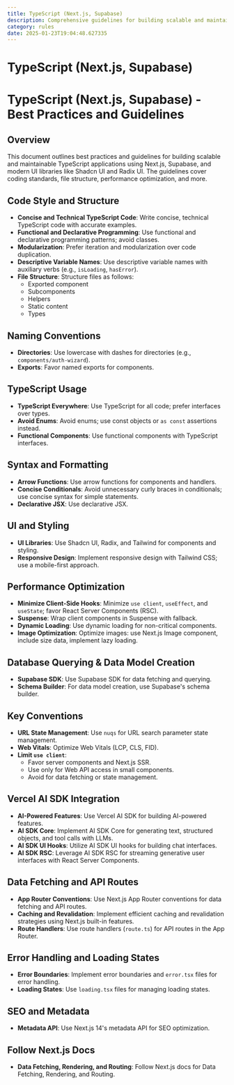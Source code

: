 ```yaml
---
title: TypeScript (Next.js, Supabase)
description: Comprehensive guidelines for building scalable and maintainable TypeScript applications using Next.js, Supabase, and modern UI libraries like Shadcn UI and Radix UI.
category: rules
date: 2025-01-23T19:04:48.627335
---
```



# TypeScript (Next.js, Supabase)

# TypeScript (Next.js, Supabase) - Best Practices and Guidelines

## Overview
This document outlines best practices and guidelines for building scalable and maintainable TypeScript applications using Next.js, Supabase, and modern UI libraries like Shadcn UI and Radix UI. The guidelines cover coding standards, file structure, performance optimization, and more.

## Code Style and Structure
- **Concise and Technical TypeScript Code**: Write concise, technical TypeScript code with accurate examples.
- **Functional and Declarative Programming**: Use functional and declarative programming patterns; avoid classes.
- **Modularization**: Prefer iteration and modularization over code duplication.
- **Descriptive Variable Names**: Use descriptive variable names with auxiliary verbs (e.g., `isLoading`, `hasError`).
- **File Structure**: Structure files as follows:
  - Exported component
  - Subcomponents
  - Helpers
  - Static content
  - Types

## Naming Conventions
- **Directories**: Use lowercase with dashes for directories (e.g., `components/auth-wizard`).
- **Exports**: Favor named exports for components.

## TypeScript Usage
- **TypeScript Everywhere**: Use TypeScript for all code; prefer interfaces over types.
- **Avoid Enums**: Avoid enums; use const objects or `as const` assertions instead.
- **Functional Components**: Use functional components with TypeScript interfaces.

## Syntax and Formatting
- **Arrow Functions**: Use arrow functions for components and handlers.
- **Concise Conditionals**: Avoid unnecessary curly braces in conditionals; use concise syntax for simple statements.
- **Declarative JSX**: Use declarative JSX.

## UI and Styling
- **UI Libraries**: Use Shadcn UI, Radix, and Tailwind for components and styling.
- **Responsive Design**: Implement responsive design with Tailwind CSS; use a mobile-first approach.

## Performance Optimization
- **Minimize Client-Side Hooks**: Minimize `use client`, `useEffect`, and `useState`; favor React Server Components (RSC).
- **Suspense**: Wrap client components in Suspense with fallback.
- **Dynamic Loading**: Use dynamic loading for non-critical components.
- **Image Optimization**: Optimize images: use Next.js Image component, include size data, implement lazy loading.

## Database Querying & Data Model Creation
- **Supabase SDK**: Use Supabase SDK for data fetching and querying.
- **Schema Builder**: For data model creation, use Supabase's schema builder.

## Key Conventions
- **URL State Management**: Use `nuqs` for URL search parameter state management.
- **Web Vitals**: Optimize Web Vitals (LCP, CLS, FID).
- **Limit `use client`**:
  - Favor server components and Next.js SSR.
  - Use only for Web API access in small components.
  - Avoid for data fetching or state management.

## Vercel AI SDK Integration
- **AI-Powered Features**: Use Vercel AI SDK for building AI-powered features.
- **AI SDK Core**: Implement AI SDK Core for generating text, structured objects, and tool calls with LLMs.
- **AI SDK UI Hooks**: Utilize AI SDK UI hooks for building chat interfaces.
- **AI SDK RSC**: Leverage AI SDK RSC for streaming generative user interfaces with React Server Components.

## Data Fetching and API Routes
- **App Router Conventions**: Use Next.js App Router conventions for data fetching and API routes.
- **Caching and Revalidation**: Implement efficient caching and revalidation strategies using Next.js built-in features.
- **Route Handlers**: Use route handlers (`route.ts`) for API routes in the App Router.

## Error Handling and Loading States
- **Error Boundaries**: Implement error boundaries and `error.tsx` files for error handling.
- **Loading States**: Use `loading.tsx` files for managing loading states.

## SEO and Metadata
- **Metadata API**: Use Next.js 14's metadata API for SEO optimization.

## Follow Next.js Docs
- **Data Fetching, Rendering, and Routing**: Follow Next.js docs for Data Fetching, Rendering, and Routing.

